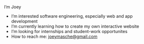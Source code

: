 I’m Joey
- I’m interested software engineering, especially web and app development
- I’m currently learning how to create my own interactive website
- I’m looking for internships and student-work opportunites
- How to reach me: joeymasche@gmail.com

<!---
asch89/asch89 is a ✨ special ✨ repository because its `README.md` (this file) appears on your GitHub profile.
You can click the Preview link to take a look at your changes.
--->
